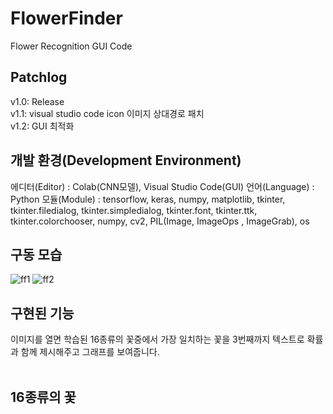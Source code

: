 <h1>FlowerFinder</h1>
Flower Recognition GUI Code
<h2>Patchlog</h2>
v1.0: Release<br>
v1.1: visual studio code icon 이미지 상대경로 패치<br>
v1.2: GUI 최적화<br>
<h2>개발 환경(Development Environment)</h2>
에디터(Editor) : Colab(CNN모델), Visual Studio Code(GUI)
언어(Language) : Python
모듈(Module) : tensorflow, keras, numpy, matplotlib, tkinter, tkinter.filedialog, tkinter.simpledialog, tkinter.font, tkinter.ttk, tkinter.colorchooser, numpy, cv2, PIL(Image, ImageOps , ImageGrab), os
<br>
<h2>구동 모습</h2>
<img src="https://user-images.githubusercontent.com/101073987/199651121-5963a0c3-b155-4858-b566-87d086420aed.png" alt="ff1">
<img src="https://user-images.githubusercontent.com/101073987/199651126-5c49ea0c-59c2-4842-b8ae-fc721c0c1ffc.png" alt="ff2">
<h2>구현된 기능</h2>
이미지를 열면 학습된 16종류의 꽃중에서 가장 일치하는 꽃을 3번째까지 텍스트로 확률과 함께 제시해주고 그래프를 보여줍니다.<br>
<br>
<h2>16종류의 꽃</h2>
